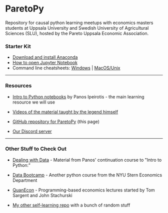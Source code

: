 # ParetoPy
Repository for causal python learning meetups with economics masters students at Uppsala University and Swedish University of Agricultural Sciences (SLU), hosted by the Pareto Uppsala Economic Association.

### Starter Kit

* [Download and install Anaconda](https://www.anaconda.com/products/individual#Downloads)
* [How to open Jupyter Notebook](https://discord.com/channels/892688323540307968/897513598111318027/897521432584679435)
* Command line cheatsheets: [Windows](http://www.cs.columbia.edu/~sedwards/classes/2015/1102-fall/Command%20Prompt%20Cheatsheet.pdf) | [MacOS/Unix](https://appletree.or.kr/quick_reference_cards/Unix-Linux/CLI-Cheat-Sheet.pdf)

---
### Resources

* [Intro to Python notebooks](https://github.com/ipeirotis/introduction-to-python/tree/master/notes) by Panos Ipeirotis - the main learning resource we will use

* [Videos of the material taught by the legend himself](https://youtube.com/playlist?list=PLqAPn_b_yx0TBDqe5-AMSed6sYzMj9qkN)

* [GitHub repository for ParetoPy](https://github.com/websitenotavailable/ParetoPy) (this page)

* [Our Discord server](https://discord.gg/HE2rXb4xYq)


---
### Other Stuff to Check Out

* [Dealing with Data](https://github.com/ipeirotis/dealing_with_data) - Material from Panos' continuation course to "Intro to Python:"

* [Data Bootcamp](https://nyudatabootcamp.gitbook.io/thebook/) - Another python course from the NYU Stern Economics Department

* [QuanEcon](https://quantecon.org/lectures/) - Programming-based economics lectures started by Tom Sargent and John Stachurski

* [My other self-learning repo](https://github.com/websitenotavailable/learning) with a bunch of random stuff
